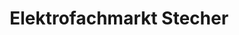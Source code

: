 ---
title: "Elektrofachmarkt Stecher"
url: /wasserburg-am-inn/elektrofachmarkt-stecher/
shop: Elektronik
---